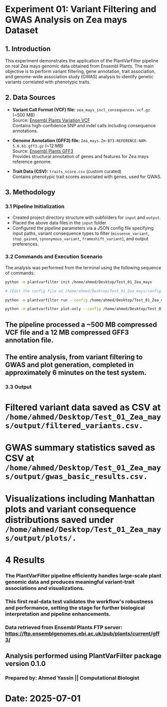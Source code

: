 # Experiment 01: Variant Filtering and GWAS Analysis on Zea mays Dataset

## 1. Introduction
This experiment demonstrates the application of the PlantVarFilter pipeline on real Zea mays genomic data obtained from Ensembl Plants.
The main objective is to perform variant filtering, gene annotation, trait association, and genome-wide association study (GWAS) analysis to identify genetic variants correlated with phenotypic traits.

## 2. Data Sources
- **Variant Call Format (VCF) file:** `zea_mays_incl_consequences.vcf.gz` (~500 MB)  
  Source: [Ensembl Plants Variation VCF](https://ftp.ensemblgenomes.ebi.ac.uk/pub/plants/current/variation/vcf/zea_mays/)  
  Contains high-confidence SNP and indel calls including consequence annotations.

- **Genome Annotation (GFF3) file:** `Zea_mays.Zm-B73-REFERENCE-NAM-5.0.61.gff3.gz` (~12 MB)  
  Source: [Ensembl Plants GFF3](https://ftp.ensemblgenomes.ebi.ac.uk/pub/plants/current/gff3/zea_mays/)  
  Provides structural annotation of genes and features for Zea mays reference genome.

- **Trait Data (CSV):** `traits_score.csv` (custom curated)  
  Contains phenotypic trait scores associated with genes, used for GWAS.

## 3. Methodology

### 3.1 Pipeline Initialization
- Created project directory structure with subfolders for `input` and `output`.
- Placed the above data files in the `input` folder.
- Configured the pipeline parameters via a JSON config file specifying input paths, variant consequence types to filter (`missense_variant`, `stop_gained`, `synonymous_variant`, `frameshift_variant`), and output preferences.

### 3.2 Commands and Execution Scenario

The analysis was performed from the terminal using the following sequence of commands:

```bash
python -m plantvarfilter init /home/ahmed/Desktop/Test_01_Zea_mays

# (Edit the config file at /home/ahmed/Desktop/Test_01_Zea_mays/config.json to set correct input/output paths)

python -m plantvarfilter run --config /home/ahmed/Desktop/Test_01_Zea_mays/config.json

python -m plantvarfilter plot-only --config /home/ahmed/Desktop/Test_01_Zea_mays/config_plot.json
```

## The pipeline processed a ~500 MB compressed VCF file and a 12 MB compressed GFF3 annotation file.
## The entire analysis, from variant filtering to GWAS and plot generation, completed in approximately 6 minutes on the test system.

### 3.3 Output
# Filtered variant data saved as CSV at ```/home/ahmed/Desktop/Test_01_Zea_mays/output/filtered_variants.csv.```
# GWAS summary statistics saved as CSV at ```/home/ahmed/Desktop/Test_01_Zea_mays/output/gwas_basic_results.csv.```
# Visualizations including Manhattan plots and variant consequence distributions saved under ```/home/ahmed/Desktop/Test_01_Zea_mays/output/plots/.```

# 4 Results
### The PlantVarFilter pipeline efficiently handles large-scale plant genomic data and produces meaningful variant-trait associations and visualizations.
### This first real-data test validates the workflow's robustness and performance, setting the stage for further biological interpretation and pipeline enhancements.

### Data retrieved from Ensembl Plants FTP server: https://ftp.ensemblgenomes.ebi.ac.uk/pub/plants/current/gff3/

## Analysis performed using PlantVarFilter package version 0.1.0

### Prepared by: Ahmed Yassin || Computational Biologist
# Date: 2025-07-01
